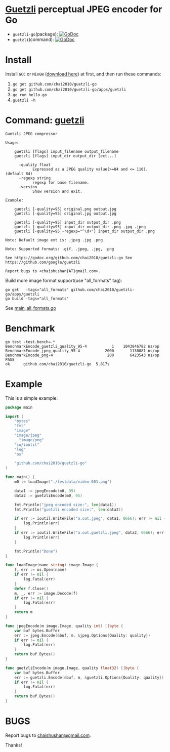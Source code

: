 # [Guetzli](https://github.com/google/guetzli) perceptual JPEG encoder for Go

- `guetzli-go`(package): [![GoDoc](https://godoc.org/github.com/chai2010/guetzli-go?status.svg)](https://godoc.org/github.com/chai2010/guetzli-go)
- `guetzli`(command): [![GoDoc](https://godoc.org/github.com/chai2010/guetzli-go/apps/guetzli?status.svg)](https://godoc.org/github.com/chai2010/guetzli-go/apps/guetzli)


Install
=======

Install `GCC` or `MinGW` ([download here](http://tdm-gcc.tdragon.net/download)) at first,
and then run these commands:

1. `go get github.com/chai2010/guetzli-go`
1. `go get github.com/chai2010/guetzli-go/apps/guetzli`
1. `go run hello.go`
1. `guetzli -h`


Command: [guetzli](apps/guetzli/main.go)
========================================

```
Guetzli JPEG compressor

Usage:

    guetzli [flags] input_filename output_filename
    guetzli [flags] input_dir output_dir [ext...]

      -quality float
            Expressed as a JPEG quality value(>=84 and <= 110). (default 84)
      -regexp string
            regexp for base filename.
      -version
            Show version and exit.

Example:

    guetzli [-quality=95] original.png output.jpg
    guetzli [-quality=95] original.jpg output.jpg

    guetzli [-quality=95] input_dir output_dir .png
    guetzli [-quality=95] input_dir output_dir .png .jpg .jpeg
    guetzli [-quality=95 -regexp="^\d+"] input_dir output_dir .png

Note: Default image ext is: .jpeg .jpg .png

Note: Supported formats: .gif, .jpeg, .jpg, .png

See https://godoc.org/github.com/chai2010/guetzli-go See
https://github.com/google/guetzli

Report bugs to <chaishushan{AT}gmail.com>.
```

Build more image format support(use "all_formats" tag):

```
go get   -tags="all_formats" github.com/chai2010/guetzli-go/apps/guetzli
go build -tags="all_formats"
```

See [main_all_formats.go](apps/guetzli/main_all_formats.go)

Benchmark
=========

```
go test -test.bench=.*
BenchmarkEncode_guetzli_quality_95-4   	       1	1043846782 ns/op
BenchmarkEncode_jpeg_quality_95-4      	    2000	   1130081 ns/op
BenchmarkEncode_png-4                  	     200	   6423543 ns/op
PASS
ok  	github.com/chai2010/guetzli-go	5.817s
```

Example
=======

This is a simple example:

```Go
package main

import (
	"bytes"
	"fmt"
	"image"
	"image/jpeg"
	_ "image/png"
	"io/ioutil"
	"log"
	"os"

	"github.com/chai2010/guetzli-go"
)

func main() {
	m0 := loadImage("./testdata/video-001.png")

	data1 := jpegEncode(m0, 95)
	data2 := guetzliEncode(m0, 95)

	fmt.Println("jpeg encoded size:", len(data1))
	fmt.Println("guetzli encoded size:", len(data2))

	if err := ioutil.WriteFile("a.out.jpeg", data1, 0666); err != nil {
		log.Println(err)
	}
	if err := ioutil.WriteFile("a.out.guetzli.jpeg", data2, 0666); err != nil {
		log.Println(err)
	}

	fmt.Println("Done")
}

func loadImage(name string) image.Image {
	f, err := os.Open(name)
	if err != nil {
		log.Fatal(err)
	}
	defer f.Close()
	m, _, err := image.Decode(f)
	if err != nil {
		log.Fatal(err)
	}
	return m
}

func jpegEncode(m image.Image, quality int) []byte {
	var buf bytes.Buffer
	err := jpeg.Encode(&buf, m, &jpeg.Options{Quality: quality})
	if err != nil {
		log.Fatal(err)
	}
	return buf.Bytes()
}

func guetzliEncode(m image.Image, quality float32) []byte {
	var buf bytes.Buffer
	err := guetzli.Encode(&buf, m, &guetzli.Options{Quality: quality})
	if err != nil {
		log.Fatal(err)
	}
	return buf.Bytes()
}
```

BUGS
====

Report bugs to <chaishushan@gmail.com>.

Thanks!
